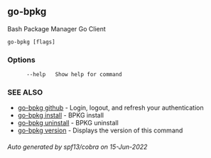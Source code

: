 ## go-bpkg

Bash Package Manager Go Client

```
go-bpkg [flags]
```

### Options

```
      --help   Show help for command
```

### SEE ALSO

* [go-bpkg github](./docs/go-bpkg_github.md)	 - Login, logout, and refresh your authentication
* [go-bpkg install](./docs/go-bpkg_install.md)	 - BPKG install
* [go-bpkg uninstall](./docs/go-bpkg_uninstall.md)	 - BPKG uninstall
* [go-bpkg version](./docs/go-bpkg_version.md)	 - Displays the version of this command

###### Auto generated by spf13/cobra on 15-Jun-2022
